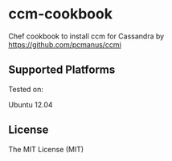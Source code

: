 # ccm-cookbook

Chef cookbook to install ccm for Cassandra by https://github.com/pcmanus/ccmi

## Supported Platforms

Tested on:

Ubuntu 12.04

## License

The MIT License (MIT)



